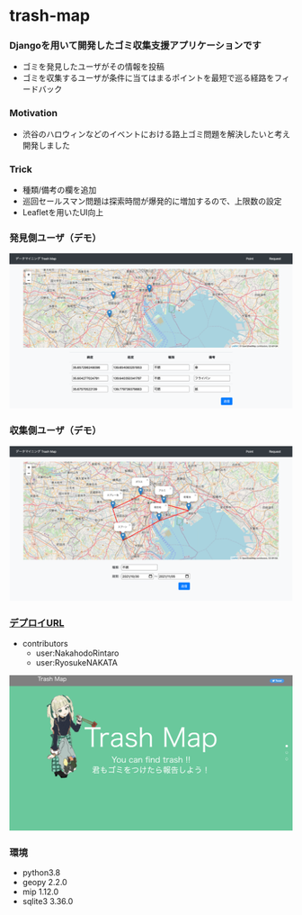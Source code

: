 # trash-map

### Djangoを用いて開発したゴミ収集支援アプリケーションです
- ゴミを発見したユーザがその情報を投稿
- ゴミを収集するユーザが条件に当てはまるポイントを最短で巡る経路をフィードバック

### Motivation
- 渋谷のハロウィンなどのイベントにおける路上ゴミ問題を解決したいと考え開発しました

### Trick
- 種類/備考の欄を追加
- 巡回セールスマン問題は探索時間が爆発的に増加するので、上限数の設定
- Leafletを用いたUI向上

### 発見側ユーザ（デモ）
![demo](./media/report.png)

### 収集側ユーザ（デモ）
![demo](./media/gather.png)

### [デプロイURL](https://trash-map-muds.herokuapp.com/)
- contributors
    - user:NakahodoRintaro
    - user:RyosukeNAKATA

![demo](./media/demo.png)

### 環境
- python3.8
- geopy 2.2.0
- mip 1.12.0
- sqlite3 3.36.0
